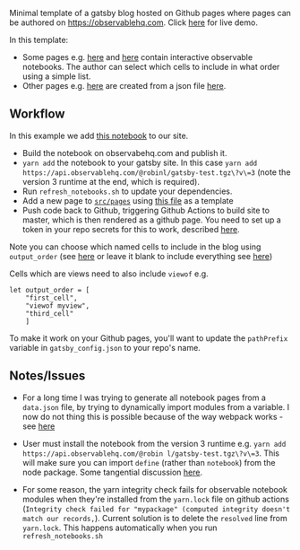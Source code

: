 Minimal template of a gatsby blog hosted on Github pages where pages can be authored on https://observablehq.com.  Click [here](https://robinl.github.io/gasby_observable_blog/) for live demo.

In this template:
- Some pages e.g. [here](https://robinl.github.io/gasby_observable_blog/gatsby-test/) and [here](https://robinl.github.io/gasby_observable_blog/gatsby-test-2/) contain interactive observable notebooks.  The author can select which cells to include in what order using a simple list.
- Other pages e.g. [here](https://robinl.github.io/gasby_observable_blog/page1) are created from a json file [here](https://github.com/RobinL/gatsby_observable_template/blob/master/src/data/mydata.json).

## Workflow

In this example we add [this notebook](https://observablehq.com/@robinl/gatsby-test) to our site.

- Build the notebook on observabehq.com and publish it.
- `yarn add` the notebook to your gatsby site.  In this case `yarn add https://api.observablehq.com/@robinl/gatsby-test.tgz\?v\=3`  (note the version 3 runtime at the end, which is required).
- Run `refresh_notebooks.sh` to update your dependencies.
- Add a new page to [`src/pages`](https://github.com/RobinL/gasby_observable_blog/tree/dev/src/pages) using [this file](https://github.com/RobinL/gasby_observable_blog/blob/dev/src/pages/gatsby-test-2.js) as a template
- Push code back to Github, triggering Github Actions to build site  to master, which is then rendered as a github page.  You need to set up a token in your repo secrets for this to work, described [here](https://github.com/enriikke/gatsby-gh-pages-action#knobs--handles).

Note you can choose which named cells to include in the blog using `output_order` (see [here](https://github.com/RobinL/gasby_observable_blog/blob/dev/src/pages/gatsby-test-2.js) or leave it blank to include everything see [here](https://github.com/RobinL/gasby_observable_blog/blob/dev/src/pages/gatsby-test.js))

Cells which are views need to also include `viewof` e.g.
```
let output_order = [
    "first_cell",
    "viewof myview",
    "third_cell"
    ]
```

To make it work on your Github pages, you'll want to update the `pathPrefix` variable in `gatsby_config.json` to your repo's name.

## Notes/Issues

- For a long time I was trying to generate all notebook pages from a `data.json` file, by trying to dynamically import modules from a variable.  I now do not thing this is possible because of the way webpack works - see [here](https://stackoverflow.com/questions/58011164/dynamic-module-import-in-component-for-gatsby-js-site)

- User must install the notebook from the version 3 runtime e.g. `yarn add https://api.observablehq.com/@robin
l/gatsby-test.tgz\?v\=3`.  This will make sure you can import `define` (rather than `notebook`) from the node package.  Some tangential discussion [here](https://talk.observablehq.com/t/runtime-v3-modules/1767).

- For some reason, the yarn integrity check fails for observable notebook modules when they're installed from the `yarn.lock` file on github actions (`Integrity check failed for "mypackage" (computed integrity doesn't match our records,`).  Current solution is to delete the `resolved` line from `yarn.lock`.  This happens automatically when you run `refresh_notebooks.sh`
